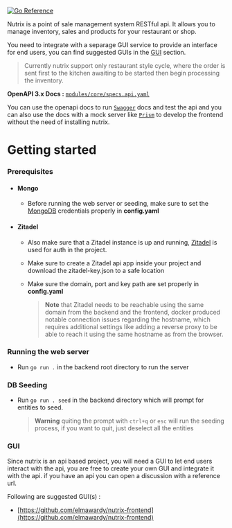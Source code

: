 [![Go Reference](https://pkg.go.dev/badge/github.com/elmawardy/nutrix.svg)](https://pkg.go.dev/github.com/elmawardy/nutrix)

Nutrix is a point of sale management system RESTful api. It allows you to manage inventory, sales and products for your restaurant or shop.

You need to integrate with a separage GUI service to provide an interface for end users, you can find suggested GUIs in the [GUI](#gui) section.

> Currently nutrix support only restaurant style cycle, where the order is sent first to the kitchen awaiting to be started then begin processing the inventory.

**OpenAPI 3.x Docs :**
[`modules/core/specs.api.yaml`](modules/core/specs.api.yaml)

You can use the openapi docs to run [`Swagger`](https://swagger.io/) docs and test the api and you can also use the docs with a mock server like [`Prism`](https://github.com/stoplightio/prism) to develop the frontend without the need of installing nutrix.



# Getting started

### Prerequisites
- #### Mongo
    - Before running the web server or seeding, make sure to set the [MongoDB](https://www.mongodb.com/) credentials properly in **config.yaml**
- #### Zitadel
    -  Also make sure that a Zitadel instance is up and running, [Zitadel](https://zitadel.com/) is used for auth in the project.
    - Make sure to create a Zitadel api app inside your project and download the zitadel-key.json to a safe location
    - Make sure the domain, port and key path are set properly in **config.yaml**

        > **__Note__** that Zitadel needs to be reachable using the same domain from the backend and the frontend, docker produced notable connection issues regarding the hostname, which requires additional settings like adding a reverse proxy to be able to reach it using the same hostname as from the browser.

### Running the web server
- Run `go run .` in the backend root directory to run the server


### DB Seeding
- Run `go run . seed` in the backend directory which will prompt for entities to seed.
    > **Warning**  quiting the prompt with `ctrl+q` or `esc` will run the seeding process, if you want to quit, just deselect all the entities


### GUI
Since nutrix is an api based project, you will need a GUI to let end users interact with the api, you are free to create your own GUI and integrate it with the api. if you have an api you can open a discussion with a reference url.

Following are suggested GUI(s) :

- [https://github.com/elmawardy/nutrix-frontend](https://github.com/elmawardy/nutrix-frontend)


